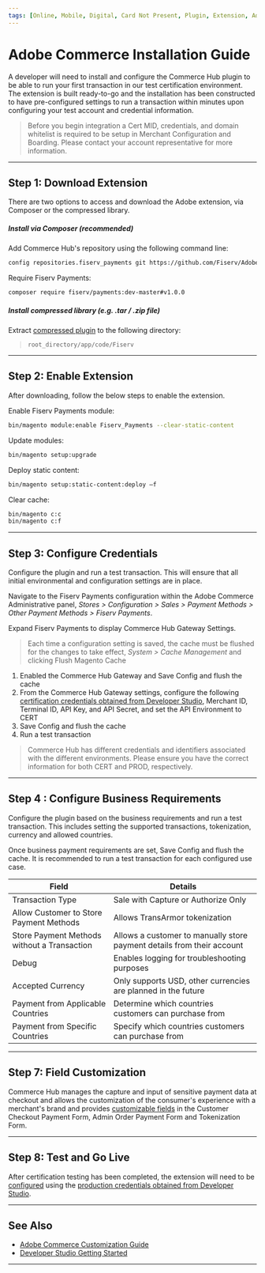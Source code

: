 ```yaml
---
tags: [Online, Mobile, Digital, Card Not Present, Plugin, Extension, Adobe, Magento]
---
```


# Adobe Commerce Installation Guide

A developer will need to install and configure the Commerce Hub plugin to be able to run your first transaction in our test certification environment. The extension is built ready-to-go and the installation has been constructed to have pre-configured settings to run a transaction within minutes upon configuring your test account and credential information.

<!-- theme: warning -->
> Before you begin integration a Cert MID, credentials, and domain whitelist is required to be setup in Merchant Configuration and Boarding. Please contact your account representative for more information.

---

## Step 1: Download Extension

There are two options to access and download the Adobe extension, via Composer or the compressed library.

<!--
type: tab
titles: Composer, Library
-->

##### Install via Composer (recommended)

Add Commerce Hub's repository using the following command line:

```bash
config repositories.fiserv_payments git https://github.com/Fiserv/Adobe-Commerce-Plugin.git
```

Require Fiserv Payments:

```bash
composer require fiserv/payments:dev-master#v1.0.0 
```

<!--
type: tab
-->

##### Install compressed library (e.g. .tar / .zip file)

Extract [compressed plugin](needLink) to the following directory:

<!-- theme: example -->
> `root_directory/app/code/Fiserv`

<!-- type: tab-end -->

---

## Step 2: Enable Extension

After downloading, follow the below steps to enable the extension.

Enable Fiserv Payments module:

```bash
bin/magento module:enable Fiserv_Payments --clear-static-content 
```

Update modules:

```bash
bin/magento setup:upgrade
```

Deploy static content:

```bash
bin/magento setup:static-content:deploy –f
```

Clear cache:

```bash
bin/magento c:c
bin/magento c:f
```

---

## Step 3: Configure Credentials

Configure the plugin and run a test transaction. This will ensure that all initial environmental and configuration settings are in place.

Navigate to the Fiserv Payments configuration within the Adobe Commerce Administrative panel, *Stores > Configuration > Sales > Payment Methods > Other Payment Methods > Fiserv Payments*.

Expand Fiserv Payments to display Commerce Hub Gateway Settings.

<!-- theme: info -->
> Each time a configuration setting is saved, the cache must be flushed for the changes to take effect, *System > Cache Management* and clicking Flush Magento Cache

1. Enabled the Commerce Hub Gateway and Save Config and flush the cache
2. From the Commerce Hub Gateway settings, configure the following [certification credentials obtained from Developer Studio](?path=docs/Resources/Guides/Dev-Studio/Account-Management.md), Merchant ID, Terminal ID, API Key, and API Secret, and set the API Environment to CERT
3. Save Config and flush the cache
4. Run a test transaction

<!-- theme: info -->
> Commerce Hub has different credentials and identifiers associated with the different environments. Please ensure you have the correct information for both CERT and PROD, respectively.  

---

## Step 4 : Configure Business Requirements

Configure the plugin based on the business requirements and run a test transaction. This includes setting the supported transactions, tokenization, currency and allowed countries.

Once business payment requirements are set, Save Config and flush the cache. It is recommended to run a test transaction for each configured use case.

| Field | Details |
| ----- | ----- |
| Transaction Type | Sale with Capture or Authorize Only |
| Allow Customer to Store Payment Methods | Allows TransArmor tokenization |
| Store Payment Methods without a Transaction | Allows a customer to manually store payment details from their account |
| Debug | Enables logging for troubleshooting purposes |
| Accepted Currency | Only supports USD, other currencies are planned in the future |
| Payment from Applicable Countries | Determine which countries customers can purchase from |
| Payment from Specific Countries | Specify which countries customers can purchase from |

---

## Step 7: Field Customization

Commerce Hub manages the capture and input of sensitive payment data at checkout and allows the customization of the consumer's experience with a merchant's brand and provides [customizable fields](?path=docs/Resources/Guides/Partners/Modules/Adobe-Customization.md) in the Customer Checkout Payment Form, Admin Order Payment Form and Tokenization Form.

---

## Step 8: Test and Go Live

After certification testing has been completed, the extension will need to be [configured](#step-3-configure-credentials) using the [production credentials obtained from Developer Studio](?path=docs/Resources/Guides/Dev-Studio/Account-Management.md).

---

## See Also

- [Adobe Commerce Customization Guide](?path=docs/Resources/Guides/Partners/Modules/Adobe-Customization.md)
- [Developer Studio Getting Started](?path=docs/Getting-Started/Getting-Started-Dev-Portal.md)

---
